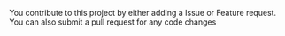 You contribute to this project by either adding a Issue or Feature request.  You can also submit a pull request for any code changes
